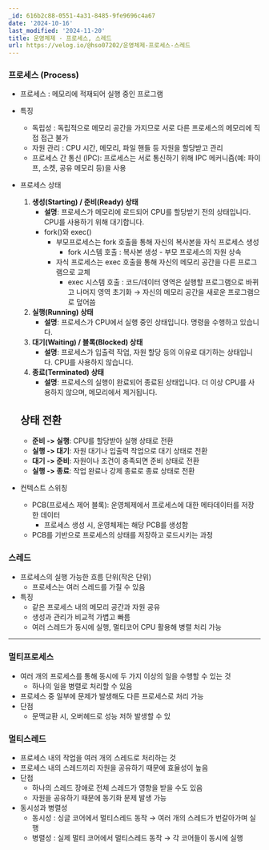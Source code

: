 ```yaml
---
_id: 616b2c88-0551-4a31-8485-9fe9696c4a67
date: '2024-10-16'
last_modified: '2024-11-20'
title: 운영체제 - 프로세스, 스레드
url: https://velog.io/@hso07202/운영체제-프로세스-스레드
---
```


### 프로세스 (Process)

- 프로세스 : 메모리에 적재되어 실행 중인 프로그램
- 특징
    - 독립성 : 독립적으로 메모리 공간을 가지므로 서로 다른 프로세스의 메모리에 직접 접근 불가
    - 자원 관리 : CPU 시간, 메모리, 파일 핸들 등 자원을 할당받고 관리
    - 프로세스 간 통신 (IPC): 프로세스는 서로 통신하기 위해 IPC 메커니즘(예: 파이프, 소켓, 공유 메모리 등)을 사용
- 프로세스 상태
    
    
    1. **생성(Starting) / 준비(Ready) 상태**
        - **설명**: 프로세스가 메모리에 로드되어 CPU를 할당받기 전의 상태입니다. CPU를 사용하기 위해 대기합니다.
        - fork()와 exec()
            - 부모프로세스는 fork 호출을 통해 자신의 복사본을 자식 프로세스 생성
                - fork 시스템 호출 : 복사본 생성 - 부모 프로세스의 자원 상속
            - 자식 프로세스는 exec 호출을 통해 자신의 메모리 공간을 다른 프로그램으로 교체
                - exec 시스템 호출 : 코드/데이터 영역은 실행할 프로그램으로 바뀌고 나머지 영역 초기화 → 자신의 메모리 공간을 새로운 프로그램으로 덮어씀
    2. **실행(Running) 상태**
        - **설명**: 프로세스가 CPU에서 실행 중인 상태입니다. 명령을 수행하고 있습니다.
    3. **대기(Waiting) / 블록(Blocked) 상태**
        - **설명**: 프로세스가 입출력 작업, 자원 할당 등의 이유로 대기하는 상태입니다. CPU를 사용하지 않습니다.
    4. **종료(Terminated) 상태**
        - **설명**: 프로세스의 실행이 완료되어 종료된 상태입니다. 더 이상 CPU를 사용하지 않으며, 메모리에서 제거됩니다.
    
    ## 상태 전환
    
    - **준비 -> 실행**: CPU를 할당받아 실행 상태로 전환
    - **실행 -> 대기**: 자원 대기나 입출력 작업으로 대기 상태로 전환
    - **대기 -> 준비**: 자원이나 조건이 충족되면 준비 상태로 전환
    - **실행 -> 종료**: 작업 완료나 강제 종료로 종료 상태로 전환

    
- 컨텍스트 스위칭
    - PCB(프로세스 제어 블록): 운영체제에서 프로세스에 대한 메타데이터를 저장한 데이터
        - 프로세스 생성 시, 운영체제는 해당 PCB를 생성함
    - PCB를 기반으로 프로세스의 상태를 저장하고 로드시키는 과정

### 스레드

- 프로세스의 실행 가능한 흐름 단위(작은 단위)
    - 프로세스는 여러 스레드를 가질 수 있음
- 특징
    - 같은 프로세스 내의 메모리 공간과 자원 공유
    - 생성과 관리가 비교적 가볍고 빠름
    - 여러 스레드가 동시에 실행, 멀티코어 CPU 활용해 병렬 처리 가능

---

### 멀티프로세스

- 여러 개의 프로세스를 통해 동시에 두 가지 이상의 일을 수행할 수 있는  것
    - 하나의 일을 병렬로 처리할 수 있음
- 프로세스 중 일부에 문제가 발생해도 다른 프로세스로 처리 가능
- 단점
    - 문맥교환 시, 오버헤드로 성능 저하 발생할 수 있

### 멀티스레드

- 프로세스 내의 작업을 여러 개의 스레드로 처리하는 것
- 프로세스 내의 스레드끼리 자원을 공유하기 때문에 효율성이 높음
- 단점
    - 하나의 스레드 장애로 전체 스레드가 영향을 받을 수도 있음
    - 자원을 공유하기 때문에 동기화 문제 발생 가능
- 동시성과 병렬성
    - 동시성 : 싱글 코어에서 멀티스레드 동작 → 여러 개의 스레드가 번갈아가며 실행
    - 병렬성 : 실제 멀티 코어에서 멀티스레드 동작 → 각 코어들이 동시에 실행